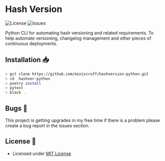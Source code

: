 # Hash Version

![License](https://img.shields.io/github/license/miniscruff/hashversion-python.svg)
![Issues](https://img.shields.io/github/issues/miniscruff/hashversion-python.svg)

Python CLI for automating hash versioning and related requirements.
To help automate versioning, changelog management and other pieces of continuous
deployments.

## Installation :inbox_tray:
```bash
> git clone https://github.com/miniscruff/hashversion-python.git
> cd  hashver-python
> poetry install
> pytest
> black .
```

## Bugs :bug:

This project is getting upgrades in my free time if there is a problem please create a bug report in the issues section.

## License :scroll:

- Licensed under [MIT License](https://github.com/miniscruff/hashversion-python/blob/master/LICENSE)
